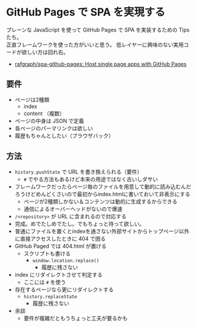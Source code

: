 # GitHub Pages で SPA を実現する

プレーンな JavaScript を使って GitHub Pages で SPA を実装するための Tips たち。  
正直フレームワークを使った方がいいと思う。
低レイヤーに興味のない実用コードが欲しい方は回れ右。

* [rafgraph/spa-github-pages: Host single page apps with GitHub Pages](https://github.com/rafgraph/spa-github-pages)

## 要件

* ページは2種類
  * index
  * content （複数）
* ページの中身は JSON で定義
* 各ページのパーマリンクは欲しい
* 履歴もちゃんとしたい（ブラウザバック）

## 方法

* `history.pushState` で URL を書き換えられる（要件）
  * `#` でやる方法もあるけど本来の用途ではなく古いしダサい
* フレームワークだったらページ毎のファイルを用意して動的に読み込むんだろうけどめんどくさいので最初からindex.htmlに書いておいて非表示にする
  * ページが2種類しかない＆コンテンツは動的に生成するからできる
  * 通信によるオーバーヘッドがないので爆速
* `/<repository>` が URL に含まれるので対応する
* 完成。めでたしめでたし。でもちょっと待って欲しい。
* 普通にファイルを置くとindexを通さない外部サイトからトップページ以外に直接アクセスしたときに 404 で困る
* GitHub Paged では 404.html が置ける
  * スクリプトも書ける
    * `window.location.replace()`
      * 履歴に残さない
* index にリダイレクトさせて判定する
  * ここには `#` を使う
* 存在するページなら更にリダイレクトする
  * `history.replaceState`
    * 履歴に残さない
* 余談
  * 要件が複雑だともうちょっと工夫が要るかも
